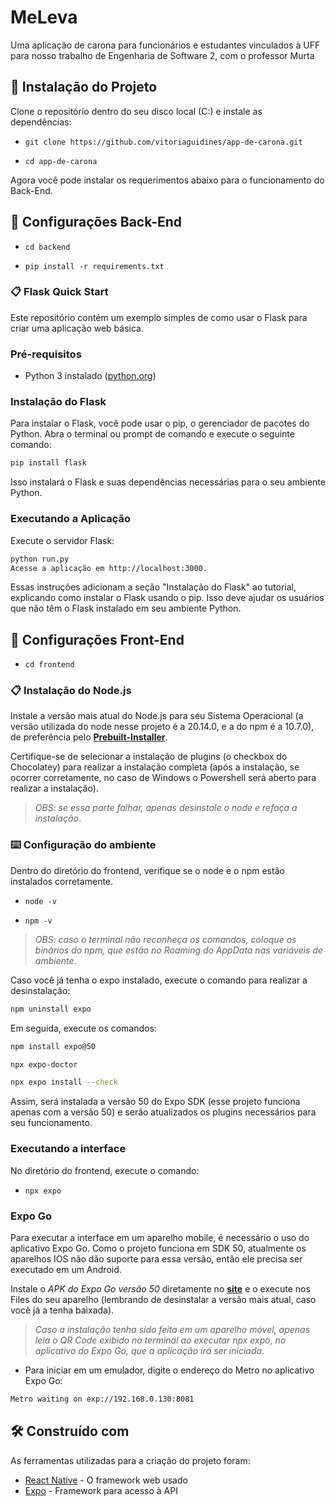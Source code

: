 # MeLeva

Uma aplicação de carona para funcionários e estudantes vinculados à UFF para nosso trabalho de Engenharia de Software 2, com o professor Murta

## 🚀 Instalação do Projeto

Clone o repositório dentro do seu disco local (C:) e instale as dependências:   

- `git clone https://github.com/vitoriaguidines/app-de-carona.git`

- `cd app-de-carona`

Agora você pode instalar os requerimentos abaixo para o funcionamento do Back-End.

## 🔧 Configurações Back-End

- `cd backend`

- `pip install -r requirements.txt`

### 📋 Flask Quick Start

Este repositório contém um exemplo simples de como usar o Flask para criar uma aplicação web básica.

### Pré-requisitos

- Python 3 instalado ([python.org](https://www.python.org/downloads/))

### Instalação do Flask

Para instalar o Flask, você pode usar o pip, o gerenciador de pacotes do Python. Abra o terminal ou prompt de comando e execute o seguinte comando:

```bash
pip install flask
```
Isso instalará o Flask e suas dependências necessárias para o seu ambiente Python.


### Executando a Aplicação
Execute o servidor Flask:

```bash
python run.py
Acesse a aplicação em http://localhost:3000.
```

Essas instruções adicionam a seção "Instalação do Flask" ao tutorial, explicando como instalar o Flask usando o pip. Isso deve ajudar os usuários que não têm o Flask instalado em seu ambiente Python.

## 🔧 Configurações Front-End

- `cd frontend`

### 📋 Instalação do Node.js

Instale a versão mais atual do Node.js para seu Sistema Operacional (a versão utilizada do node nesse projeto é a 20.14.0, e a do npm é a 10.7.0), de preferência pelo **[Prebuilt-Installer](https://nodejs.org/en/download/prebuilt-installer)**.

Certifique-se de selecionar a instalação de plugins (o checkbox do Chocolatey) para realizar a instalação completa (após a instalação, se ocorrer corretamente, no caso de Windows o Powershell será aberto para realizar a instalação).

> _OBS: se essa parte falhar, apenas desinstale o node e refaça a instalação_.

### ⌨️ Configuração do ambiente

Dentro do diretório do frontend, verifique se o node e o npm estão instalados corretamente.

- `node -v`

- `npm -v`

> _OBS: caso o terminal não reconheça os comandos, coloque os binários do npm, que estão no Roaming do AppData nas variáveis de ambiente_.

Caso você já tenha o expo instalado, execute o comando para realizar a desinstalação:

```bash
npm uninstall expo
```

Em seguida, execute os comandos:

```bash
npm install expo@50
```
```bash
npx expo-doctor
```
```bash
npx expo install --check
```

Assim, será instalada a versão 50 do Expo SDK (esse projeto funciona apenas com a versão 50) e serão atualizados os plugins necessários para seu funcionamento.

### Executando a interface

No diretório do frontend, execute o comando:

- `npx expo`

### Expo Go

Para executar a interface em um aparelho mobile, é necessário o uso do aplicativo Expo Go. Como o projeto funciona em SDK 50, atualmente os aparelhos IOS não dão suporte para essa versão, então ele precisa ser executado em um Android.

Instale o _APK do Expo Go versão 50_ diretamente no **[site](https://expo.dev/go)** e o execute nos Files do seu aparelho (lembrando de desinstalar a versão mais atual, caso você já a tenha baixada).

> _Caso a instalação tenha sido feita em um aparelho móvel, apenas leia o QR Code exibido no terminal ao executar npx expo, no aplicativo do Expo Go, que a aplicação irá ser iniciada_.

- Para iniciar em um emulador, digite o endereço do Metro no aplicativo Expo Go:

```bash
Metro waiting on exp://192.168.0.130:8081
```

## 🛠️ Construído com

As ferramentas utilizadas para a criação do projeto foram:

* [React Native](https://reactnative.dev/) - O framework web usado
* [Expo](https://expo.dev/) - Framework para acesso à API
